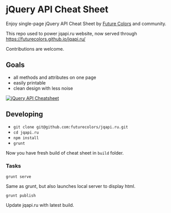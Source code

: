 # jQuery API Cheat Sheet

Enjoy single-page jQuery API Cheat Sheet by [Future Colors] and community.

This repo used to power jqapi.ru website, now served through https://futurecolors.github.io/jqapi.ru/

Contributions are welcome.

## Goals

* all methods and attributes on one page
* easily printable
* clean design with less noise

[![jQuery API Cheatsheet](https://raw.github.com/futurecolors/jqapi.ru/master/jquery_cheatsheet.png "screenshot")](https://futurecolors.github.io/jqapi.ru/)

## Developing

* `git clone git@github.com:futurecolors/jqapi.ru.git`
* `cd jqapi.ru`
* `npm install`
* `grunt`

Now you have fresh build of cheat sheet in `build` folder.

### Tasks

    grunt serve
Same as grunt, but also launches local server to display html.

    grunt publish
Update jqapi.ru with latest build.

[Future Colors]: http://futurecolors.ru
